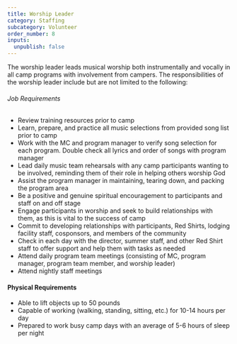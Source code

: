 ```yaml
---
title: Worship Leader
category: Staffing
subcategory: Volunteer
order_number: 8
inputs:
  unpublish: false
---
```

The worship leader leads musical worship both instrumentally and vocally in all camp programs with involvement from campers. The responsibilities of the worship leader include but are not limited to the following:

###### Job Requirements

* Review training resources prior to camp
* Learn, prepare, and practice all music selections from provided song list prior to camp
* Work with the MC and program manager to verify song selection for each program. Double check all lyrics and order of songs with program manager
* Lead daily music team rehearsals with any camp participants wanting to be involved, reminding them of their role in helping others worship God
* Assist the program manager in maintaining, tearing down, and packing the program area
* Be a positive and genuine spiritual encouragement to participants and staff on and off stage
* Engage participants in worship and seek to build relationships with them, as this is vital to the success of camp
* Commit to developing relationships with participants, Red Shirts, lodging facility staff, cosponsors, and members of the community
* Check in each day with the director, summer staff, and other Red Shirt staff to offer support and help them with tasks as needed
* Attend daily program team meetings (consisting of MC, program manager, program team member, and worship leader)
* Attend nightly staff meetings

#### Physical Requirements

* Able to lift objects up to 50 pounds
* Capable of working (walking, standing, sitting, etc.) for 10-14 hours per day
* Prepared to work busy camp days with an average of 5-6 hours of sleep per night
<!--
### [Apply Now](https://argentasoftware.com/interfaces/gmt/frmLoginStaffPortal.aspx){: target="_blank" rel="nofollow noopener"}
-->
